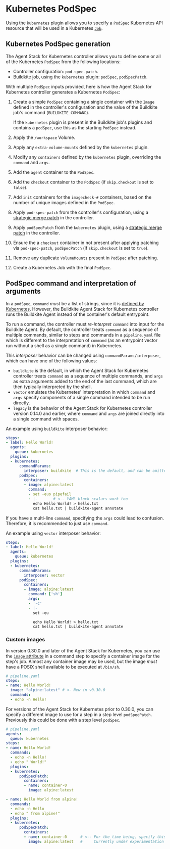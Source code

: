 # Kubernetes PodSpec

Using the `kubernetes` plugin allows you to specify a [`PodSpec`](https://kubernetes.io/docs/reference/kubernetes-api/workload-resources/pod-v1/#PodSpec) Kubernetes API resource that will be used in a Kubernetes [`Job`](https://kubernetes.io/docs/reference/kubernetes-api/workload-resources/job-v1/#Job).

## Kubernetes PodSpec generation

The Agent Stack for Kubernetes controller allows you to define some or all of the Kubernetes `PodSpec` from the following locations:

- Controller configuration: `pod-spec-patch`.
- Buildkite job, using the `kubernetes` plugin: `podSpec`, `podSpecPatch`.

With multiple `PodSpec` inputs provided, here is how the Agent Stack for Kubernetes controller generates a Kubernetes `PodSpec`:

1. Create a simple `PodSpec` containing a single container with the `Image` defined in the controller's configuration and the value of the Buildkite job's command (`BUILDKITE_COMMAND`).

    If the `kubernetes` plugin is present in the Buildkite job's plugins and contains a `podSpec`, use this as the starting `PodSpec` instead.

1. Apply the `/workspace` Volume.

1. Apply any `extra-volume-mounts` defined by the `kubernetes` plugin.

1. Modify any `containers` defined by the `kubernetes` plugin, overriding the `command` and `args`.

1. Add the `agent` container to the `PodSpec`.

1. Add the `checkout` container to the `PodSpec` (if `skip.checkout` is set to `false`).

1. Add `init` containers for the `imagecheck-#` containers, based on the number of unique images defined in the `PodSpec`.

1. Apply `pod-spec-patch` from the controller's configuration, using a [strategic merge patch](https://kubernetes.io/docs/tasks/manage-kubernetes-objects/update-api-object-kubectl-patch/) in the controller.

1. Apply `podSpecPatch` from the `kubernetes` plugin, using a [strategic merge patch](https://kubernetes.io/docs/tasks/manage-kubernetes-objects/update-api-object-kubectl-patch/) in the controller.

1. Ensure the a `checkout` container in not present after applying patching via `pod-spec-patch`, `podSpecPatch` (if `skip.checkout` is set to `true`).

1. Remove any duplicate `VolumeMounts` present in `PodSpec` after patching.

1. Create a Kubernetes Job with the final `PodSpec`.

## PodSpec command and interpretation of arguments

In a `podSpec`, `command` _must_ be a list of strings, since it is [defined by Kubernetes](https://kubernetes.io/docs/reference/kubernetes-api/workload-resources/pod-v1/#entrypoint). However, the Buildkite Agent Stack for Kubernetes controller runs the Buildkite Agent instead of the container's default entrypoint.

To run a command, the controller must _re-interpret_ `command` into input for the Buildkite Agent. By default, the controller treats `command` as a sequence of multiple commands, similar to steps and commands in a `pipeline.yaml` file which is different to the interpretation of `command` (as an entrypoint vector run without a shell as a single command) in Kubernetes.

This _interposer_ behavior can be changed using `commandParams/interposer`, which can have one of the following values:

- `buildkite` is the default, in which the Agent Stack for Kubernetes controller treats `command` as a sequence of multiple commands, and `args` as extra arguments added to the end of the last command, which are then typically interpreted by the shell.
- `vector` emulates the Kubernetes' interpretation in which `command` and `args` specify components of a single command intended to be run directly.
- `legacy` is the behavior of the Agent Stack for Kubernetes controller version 0.14.0 and earlier, where `command` and `args` are joined directly into a single command with spaces.

An example using `buildkite` interposer behavior:

```yaml
steps:
- label: Hello World!
  agents:
    queue: kubernetes
  plugins:
  - kubernetes:
      commandParams:
        interposer: buildkite  # This is the default, and can be omitted
      podSpec:
        containers:
        - image: alpine:latest
          command:
          - set -euo pipefail
          - |-       # <-- YAML block scalars work too
            echo Hello World! > hello.txt
            cat hello.txt | buildkite-agent annotate
```

If you have a multi-line `command`, specifying the `args` could lead to confusion. Therefore, it is recommended to just use `command`.

An example using `vector` interposer behavior:

```yaml
steps:
- label: Hello World!
  agents:
    queue: kubernetes
  plugins:
  - kubernetes:
      commandParams:
        interposer: vector
      podSpec:
        containers:
        - image: alpine:latest
          command: ['sh']
          args:
          - '-c'
          - |-
            set -eu

            echo Hello World! > hello.txt
            cat hello.txt | buildkite-agent annotate
```

### Custom images

In version 0.30.0 and later of the Agent Stack for Kubernetes, you can use the [`image` attribute](/docs/pipelines/configure/step-types/command-step#container-image-attributes) in a command step to specify a container image for the step's job.
Almost any container image may be used, but the image _must_ have a POSIX shell available to be executed at `/bin/sh`.

```yaml
# pipeline.yaml
steps:
- name: Hello World!
  image: "alpine:latest" # <- New in v0.30.0
  commands:
  - echo -n Hello!
```

For versions of the Agent Stack for Kubernetes prior to 0.30.0, you can specify a different image to use for a step in a step level `podSpecPatch`. Previously this could be done with a step level `podSpec`.

```yaml
# pipeline.yaml
agents:
  queue: kubernetes
steps:
- name: Hello World!
  commands:
  - echo -n Hello!
  - echo " World!"
  plugins:
  - kubernetes:
      podSpecPatch:
        containers:
        - name: container-0
          image: alpine:latest

- name: Hello World from alpine!
  commands:
  - echo -n Hello
  - echo " from alpine!"
  plugins:
  - kubernetes:
      podSpecPatch:
        containers:
        - name: container-0      # <-- For the time being, specify this exactly as `container-0`.
          image: alpine:latest   #     Currently under experimentation to make this more ergonomic.
```
